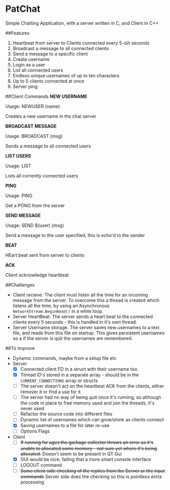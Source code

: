 # PatChat
Simple Chatting Application, with a server written in C, and Client in C++

##Features
1. Heartbeat from server to Clients connected every 5-ish seconds
2. Broadcast a message to all connected clients
3. Send a message to a specific client
4. Create username
5. Login as a user
6. List all connected users
7. Endless unique usernames of up to ten characters
8. Up to 5 clients connected at once
9. Server ping

##Client Commands
**NEW USERNAME**

Usage: NEWUSER (name)

Creates a new username in the chat server

**BROADCAST MESSAGE**

Usage: BROADCAST (msg)

Sends a message to all connected users

**LIST USERS**

Usage: LIST 

Lists all corrently connected users

**PING**

Usage: PING

Get a PONG from the server

**SEND MESSAGE**

Usage: SEND $(user) (msg)

Send a message to the user specified, this is echo'd to the sender

**BEAT**

HEart beat sent from server to clients

**ACK**

Client acknowledge heartbeat

##Challenges
- Client recieve. The client must listen all the time for an incoming message from the server. To overcome this a thread is created which listens all the time, by using an Asynchronous `NetworkStream.BeginRead()` in a while loop. 
- Server HeartBeat. The server sends a heart beat to the connected clients every 5 seconds - this is handled in it's own thread.
- Server Username storage. The server saves new usernames to a text file, and reads from this file on startup. This gives persistent usernames so a if the server is quit the usernames are remembered.

##To Improve
- Dynamic commands, maybe from a setup file etc
- Server
  - [X] Connected client FD in a struct with their username too.
  - [X] Thread ID's stored in a separate array - should be in the `CURRENT_CONNECTIONS` array or structs
  - [ ] The server doesn't act on the heartbeat ACK from the clients, either remover it or find a use for it
  - [ ] The server had no way of being quit once it's running, so although the code in place to free memory used and join the threads, it's never used
  - [ ] Refactor the source code into different files
  - [ ] Dynamic list of usernames which can grow/shink as clients connect
  - [X] Saving usernames to a file for later re-use
  - [ ] Options Flags
- Client
  - [ ] ~~If running for ages the garbage collector throws an error as it's unable to allocated some memory - not sure yet where it's being allocated.~~ Doesn't seem to be present in QT Gui
  - [X] GUI would be nice, failing that a more smart console interface
  - [ ] LOGOUT command
  - [ ] ~~Some client side checking of the replies from the Server or the input commands~~ Server side does the checking so this is pointless extra processing
